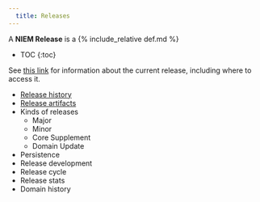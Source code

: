 ```yaml
---
  title: Releases
---
```


A <strong>NIEM Release</strong> is a {% include_relative def.md %}

- TOC
{:toc}

See [this link](../../niem-releases/) for information about the current release, including where to access it.

- [Release history](history)
- [Release artifacts](artifacts/)
- Kinds of releases
  - Major
  - Minor
  - Core Supplement
  - Domain Update
- Persistence
- Release development
- Release cycle
- Release stats
- Domain history
